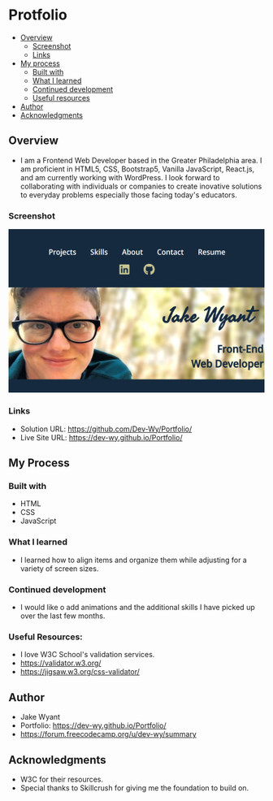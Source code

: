 # Protfolio

- [Overview](#overview)
  - [Screenshot](#screenshot)
  - [Links](#links)
- [My process](#my-process)
  - [Built with](#built-with)
  - [What I learned](#what-i-learned)
  - [Continued development](#continued-development)
  - [Useful resources](#useful-resources)
- [Author](#author)
- [Acknowledgments](#acknowledgments)

## Overview
- I am a Frontend Web Developer based in the Greater Philadelphia area. I am proficient in HTML5, CSS, Bootstrap5, Vanilla JavaScript, React.js, and am currently working with WordPress. I look forward to collaborating with individuals or companies to create inovative solutions to everyday problems especially those facing today's educators.

### Screenshot
![](img/PortfolioScreenshot.png)

### Links
- Solution URL:
 https://github.com/Dev-Wy/Portfolio/
- Live Site URL:
 https://dev-wy.github.io/Portfolio/

## My Process
### Built with
- HTML
- CSS
- JavaScript

### What I learned
-  I learned how to align items and organize them while adjusting for a variety of screen sizes.

### Continued development
- I would like o add animations and the additional skills I have picked up over the last few months. 

### Useful Resources: 
- I love W3C School's validation services. 
- https://validator.w3.org/   
- https://jigsaw.w3.org/css-validator/

## Author
- Jake Wyant
- Portfolio: https://dev-wy.github.io/Portfolio/
- https://forum.freecodecamp.org/u/dev-wy/summary

## Acknowledgments
- W3C for their resources. 
- Special thanks to Skillcrush for giving me the foundation to build on.

